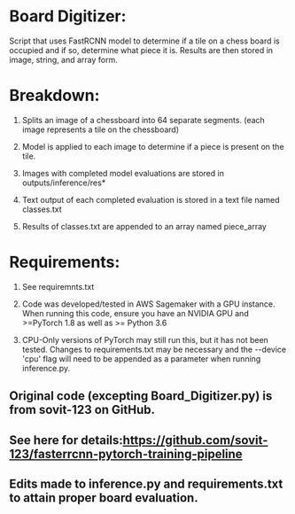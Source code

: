 # Board Digitizer:

Script that uses FastRCNN model to determine if a tile on a chess board is occupied and if so, determine what piece it is. Results are then stored in image, string, and array form.


# Breakdown:

1) Splits an image of a chessboard into 64 separate segments. (each image represents a tile on the chessboard)

2) Model is applied to each image to determine if a piece is present on the tile. 

3) Images with completed model evaluations are stored in outputs/inference/res*

4) Text output of each completed evaluation is stored in a text file named classes.txt

5) Results of classes.txt are appended to an array named piece_array


# Requirements:

1) See requiremnts.txt

2) Code was developed/tested in AWS Sagemaker with a GPU instance. When running this code, ensure you have an NVIDIA GPU and >=PyTorch 1.8 as well as >= Python 3.6 

3) CPU-Only versions of PyTorch may still run this, but it has not been tested. Changes to requirements.txt may be necessary and the --device 'cpu' flag will need to be appended as a parameter when running inference.py.



## Original code (excepting Board_Digitizer.py) is from sovit-123 on GitHub. 

## See here for details:https://github.com/sovit-123/fasterrcnn-pytorch-training-pipeline

## Edits made to inference.py and requirements.txt to attain proper board evaluation.


